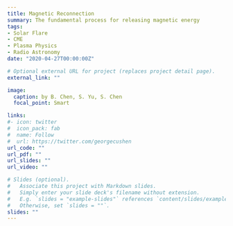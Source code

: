```yaml
---
title: Magnetic Reconnection 
summary: The fundamental process for releasing magnetic energy
tags:
- Solar Flare 
- CME
- Plasma Physics
- Radio Astronomy
date: "2020-04-27T00:00:00Z"

# Optional external URL for project (replaces project detail page).
external_link: ""

image:
  caption: by B. Chen, S. Yu, S. Chen 
  focal_point: Smart

links:
#- icon: twitter
#  icon_pack: fab
#  name: Follow
#  url: https://twitter.com/georgecushen
url_code: ""
url_pdf: ""
url_slides: ""
url_video: ""

# Slides (optional).
#   Associate this project with Markdown slides.
#   Simply enter your slide deck's filename without extension.
#   E.g. `slides = "example-slides"` references `content/slides/example-slides.md`.
#   Otherwise, set `slides = ""`.
slides: "" 
---
```


